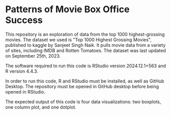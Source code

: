 # Patterns of Movie Box Office Success

This repository is an exploration of data from the top 1000 highest-grossing movies. The dataset we used 
is "Top 1000 Highest Grossing Movies", published to kaggle by Sanjeet Singh Naik. It pulls movie data from 
a variety of sites, including IMDB and Rotten Tomatoes. The dataset was last updated on September 25th, 
2023.

The software required to run this code is RStudio version 2024.12.1+563 and R version 4.4.3.

In order to run this code, R and RStudio must be installed, as well as GitHub Desktop. The repository must 
be opened in GitHub desktop before being opened in RStudio.

The expected output of this code is four data visualizations: two boxplots, one column plot, and one 
dotplot.
